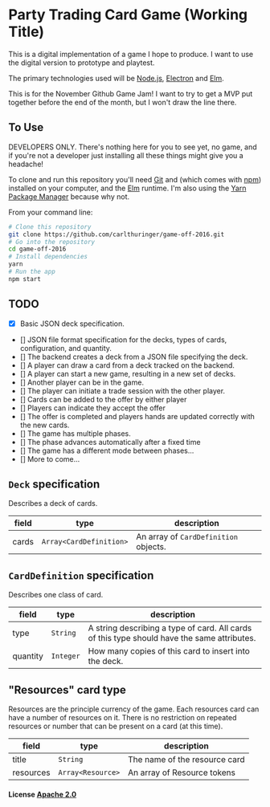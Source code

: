 # Party Trading Card Game (Working Title)

This is a digital implementation of a game I hope to produce. I want to use the digital version to prototype and playtest.

The primary technologies used will be [Node.js](https://nodejs.org/en/download/), [Electron](http://electron.atom.io) and [Elm](http://elm-lang.org).

This is for the November Github Game Jam! I want to try to get a MVP put together before the end of the month, but I won't draw the line there.

## To Use

DEVELOPERS ONLY. There's nothing here for you to see yet, no game, and if you're not a developer just installing all these things might give you a headache!

To clone and run this repository you'll need [Git](https://git-scm.com) and  (which comes with [npm](http://npmjs.com)) installed on your computer, and the [Elm](https://guide.elm-lang.org/get_started.html) runtime. I'm also using the [Yarn Package Manager](https://yarnpkg.com) because why not.

From your command line:

```bash
# Clone this repository
git clone https://github.com/carlthuringer/game-off-2016.git
# Go into the repository
cd game-off-2016
# Install dependencies
yarn
# Run the app
npm start
```

## TODO

 - [x] Basic JSON deck specification.
 - [] JSON file format specification for the decks, types of cards, configuration, and quantity.
 - [] The backend creates a deck from a JSON file specifying the deck.
 - [] A player can draw a card from a deck tracked on the backend.
 - [] A player can start a new game, resulting in a new set of decks.
 - [] Another player can be in the game.
 - [] The player can initiate a trade session with the other player.
 - [] Cards can be added to the offer by either player
 - [] Players can indicate they accept the offer
 - [] The offer is completed and players hands are updated correctly with the new cards.
 - [] The game has multiple phases.
 - [] The phase advances automatically after a fixed time
 - [] The game has a different mode between phases...
 - [] More to come...

## `Deck` specification

Describes a deck of cards.

| field    | type      | description                                                                                 |
|----------|-----------|---------------------------------------------------------------------------------------------|
| cards | `Array<CardDefinition>` | An array of `CardDefinition` objects. |


## `CardDefinition` specification
Describes one class of card.

| field    | type      | description                                                                                 |
|----------|-----------|---------------------------------------------------------------------------------------------|
| type     | `String`  | A string describing a type of card. All cards of this type should have the same attributes. |
| quantity | `Integer` | How many copies of this card to insert into the deck.                                       |

## "Resources" card type
Resources are the principle currency of the game. Each resources card can have a number of resources on it. There is no restriction on repeated resources or number that can be present on a card (at this time).

| field | type | description |
|---|---|---|
| title | `String` | The name of the resource card |
| resources | `Array<Resource>` | An array of Resource tokens |

#### License [Apache 2.0](LICENSE.txt)
